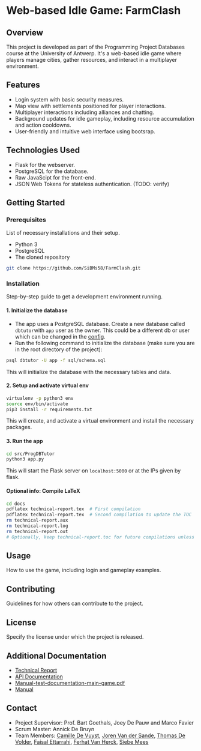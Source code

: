 # Web-based Idle Game: FarmClash

## Overview
This project is developed as part of the Programming Project Databases course at the University of Antwerp. It's a web-based idle game where players manage cities, gather resources, and interact in a multiplayer environment.

## Features
- Login system with basic security measures.
- Map view with settlements positioned for player interactions.
- Multiplayer interactions including alliances and chatting.
- Background updates for idle gameplay, including resource accumulation and action cooldowns.
- User-friendly and intuitive web interface using bootsrap.

## Technologies Used
- Flask for the webserver.
- PostgreSQL for the database.
- Raw JavaScipt for the front-end.
- JSON Web Tokens for stateless authentication. (TODO: verify)

## Getting Started
### Prerequisites
List of necessary installations and their setup.
- Python 3
- PostgreSQL
- The cloned repository
```bash
git clone https://github.com/SiBMs58/FarmClash.git
```

### Installation
Step-by-step guide to get a development environment running.
#### 1. Initialize the database
* The app uses a PostgreSQL database. Create a new database called `dbtutor`with `app` user as the owner. This could be a different db or user which can be changed in the [config](src/ProgDBTutor/config.py).
* Run the following command to initialize the database (make sure you are in the root directory of the project):
```bash
psql dbtutor -U app -f sql/schema.sql
```
This will initialize the database with the necessary tables and data.
#### 2. Setup and activate virtual env
```bash
virtualenv -p python3 env
source env/bin/activate
pip3 install -r requirements.txt
```
This will create, and activate a virtual environment and install the necessary packages.
#### 3. Run the app
```bash
cd src/ProgDBTutor
python3 app.py
```
This will start the Flask server on `localhost:5000` or at the IPs given by flask.

#### Optional info: Compile LaTeX
```bash
cd docs
pdflatex technical-report.tex  # First compilation
pdflatex technical-report.tex  # Second compilation to update the TOC
rm technical-report.aux
rm technical-report.log
rm technical-report.out
# Optionally, keep technical-report.toc for future compilations unless you need to remove it for specific reasons
```

## Usage
How to use the game, including login and gameplay examples.

## Contributing
Guidelines for how others can contribute to the project.

## License
Specify the license under which the project is released.

## Additional Documentation
- [Technical Report](docs/technical-report.pdf)
- [API Documentation](docs/api.pdf)
- [Manual-test-documentation-main-game.pdf](docs/Manual-test-documentation-main-game.pdf)
- [Manual](docs/manual.pdf)

## Contact
- Project Supervisor: Prof. Bart Goethals, Joey De Pauw and Marco Favier
- Scrum Master: Annick De Bruyn
- Team Members: [Camille De Vuyst](link-to-your-github), [Joren Van der Sande](link-to-your-github), [Thomas De Volder](link-to-your-github), [Faisal Ettarrahi](link-to-your-github), [Ferhat Van Herck](link-to-your-github), [Siebe Mees](https://github.com/SiBMs58)

